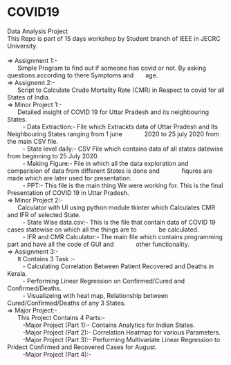 # COVID19
Data Analysis Project<br>
This Repo is part of 15 days workshop by Student branch of IEEE in JECRC University.
<br><br>
=> Assignment 1:-<br>
&nbsp;&nbsp;&nbsp;&nbsp;&nbsp;&nbsp;Simple Program to find out if someone has covid or not. By asking questions according to there Symptoms and &nbsp;&nbsp;&nbsp;&nbsp;&nbsp;&nbsp;age.
<br>
=> Assignemt 2:-<br>
&nbsp;&nbsp;&nbsp;&nbsp;&nbsp;&nbsp;Script to Calculate Crude Mortality Rate (CMR) in Respect to covid for all States of India.<br>
=> Minor Project 1:-<br>
&nbsp;&nbsp;&nbsp;&nbsp;&nbsp;&nbsp;Detailed insight of COVID 19 for Uttar Pradesh and its neighbouring States.<br>
&nbsp;&nbsp;&nbsp;&nbsp;&nbsp;&nbsp;&nbsp;&nbsp;&nbsp;- Data Extraction:- File which Extrackts data of Uttar Pradesh and Its Neighbouring States ranging from 1 june &nbsp;&nbsp;&nbsp;&nbsp;&nbsp;&nbsp;&nbsp;&nbsp;&nbsp;&nbsp;&nbsp;&nbsp;2020 to 25 july 2020 from the main CSV file.<br>
&nbsp;&nbsp;&nbsp;&nbsp;&nbsp;&nbsp;&nbsp;&nbsp;&nbsp;- State level daily:- CSV File which contains data of all states datewise from beginning to 25 July 2020. <br>
&nbsp;&nbsp;&nbsp;&nbsp;&nbsp;&nbsp;&nbsp;&nbsp;&nbsp;- Making Figure:- File in which all the data exploration and comparision of data from different States is done and &nbsp;&nbsp;&nbsp;&nbsp;&nbsp;&nbsp;&nbsp;&nbsp;&nbsp;&nbsp;&nbsp;&nbsp;fiqures are made which are later used for presentation.<br>
&nbsp;&nbsp;&nbsp;&nbsp;&nbsp;&nbsp;&nbsp;&nbsp;&nbsp;- PPT:- This file is the main thing We were working for. This is the final Presentation of COVID 19 in Uttar Pradesh.<br>
=> Minor Project 2:-<br>
&nbsp;&nbsp;&nbsp;&nbsp;&nbsp;&nbsp;Calculator with UI using python module tkinter which Calculates CMR and IFR of selected State.<br>
&nbsp;&nbsp;&nbsp;&nbsp;&nbsp;&nbsp;&nbsp;&nbsp;&nbsp;- State Wise data.csv:- This is the file that contain data of COVID 19 cases statewise on which all the things are to &nbsp;&nbsp;&nbsp;&nbsp;&nbsp;&nbsp;&nbsp;&nbsp;&nbsp;&nbsp;&nbsp;&nbsp;be calculated.<br>
&nbsp;&nbsp;&nbsp;&nbsp;&nbsp;&nbsp;&nbsp;&nbsp;&nbsp;- IFR and CMR Calculator:- The main file which contains programming part and have all the code of GUI and &nbsp;&nbsp;&nbsp;&nbsp;&nbsp;&nbsp;&nbsp;&nbsp;&nbsp;&nbsp;&nbsp;&nbsp;other functionality.<br>
=> Assignment 3:-<br>
&nbsp;&nbsp;&nbsp;&nbsp;&nbsp;&nbsp;It Contains 3 Task :-<br>
&nbsp;&nbsp;&nbsp;&nbsp;&nbsp;&nbsp;&nbsp;&nbsp;&nbsp;- Calculating Correlation Between Patient Recovered and Deaths in Kerala.<br>
&nbsp;&nbsp;&nbsp;&nbsp;&nbsp;&nbsp;&nbsp;&nbsp;&nbsp;- Performing Linear Regression on Confirmed/Cured and Confirmed/Deaths.<br>
&nbsp;&nbsp;&nbsp;&nbsp;&nbsp;&nbsp;&nbsp;&nbsp;&nbsp;- Visualizeing with heat map, Relationship between Cured/Confirmed/Deaths of any 3 States.<br>
=> Major Project:-<br>
&nbsp;&nbsp;&nbsp;&nbsp;&nbsp;&nbsp;This Project Contains 4 Parts:-<br>
&nbsp;&nbsp;&nbsp;&nbsp;&nbsp;&nbsp;&nbsp;&nbsp;&nbsp;-Major Project (Part 1):- Contains Analytics for Indian States.<br>
&nbsp;&nbsp;&nbsp;&nbsp;&nbsp;&nbsp;&nbsp;&nbsp;&nbsp;-Major Project (Part 2):- Correlation Heatmap for various Parameters.<br>
&nbsp;&nbsp;&nbsp;&nbsp;&nbsp;&nbsp;&nbsp;&nbsp;&nbsp;-Major Project (Part 3):- Performing Multivariate Linear Regression to Pridect Confirmed and Recovered Cases for August.<br>
&nbsp;&nbsp;&nbsp;&nbsp;&nbsp;&nbsp;&nbsp;&nbsp;&nbsp;-Major Project (Part 4):- 
